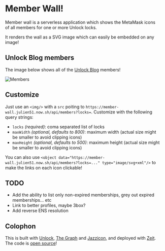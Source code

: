 # Member Wall!

Member wall is a serverless application which shows the MetaMask icons of all members for one or more Unlock locks.

It renders the wall as a SVG image which can easily be embedded on any image!

## Unlock Blog members

The image below shows all of the [Unlock Blog](https://unlock-protocol.com/blog/) members!

![Members](https://member-wall.unlock-protocol.com/api/members?locks=0xB0114bbDCe17e0AF91b2Be32916a1e236cf6034F&maxHeight=300)


## Customize

Just use an `<img/>` with a `src` poiting to `https://member-wall.julien51.now.sh/api/members?locks=`. Customize with the following query strings:

- `locks` _(required)_: coma separated list of locks
- `maxWidth` _(optional, defaults to 800)_: maximum width (actual size might be smaller to avoid clipping icons)
- `maxHeight` _(optional, defaults to 500)_: maximum height (actual size might be smaller to avoid clipping icons)

You can also use `<object data="https://member-wall.julien51.now.sh/api/members?locks=..." type="image/svg+xml"/>` to make the links on each icon clickable!

## TODO

- Add the ability to list only non-expired memberships, grey out expired memberships... etc
- Link to better profiles, maybe 3box?
- Add reverse ENS resolution

## Colophon

This is built with [Unlock](https://unlock-protocol.com/), [The Graph](https://thegraph.com/) and [Jazzicon](https://github.com/danfinlay/jazzicon), and deployed with [Zeit](https://zeit.co/). The code is [open source](https://github.com/julien51/member-wall)!
